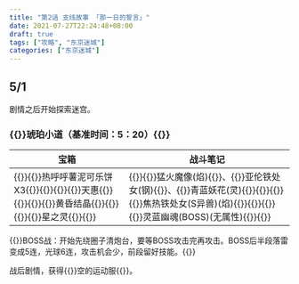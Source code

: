 ```yaml
---
title: "第2话 支线故事 「那一日的誓言」"
date: 2021-07-27T22:24:48+08:00
draft: true
tags: ["攻略", "东京迷城"]
categories: ["东京迷城"]
---
```


## 5/1

剧情之后开始探索迷宫。

### {{<fontColor red>}}琥珀小道（基准时间：5：20）{{</fontColor>}}

| 宝箱                                                         | 战斗笔记                                                     |
| ------------------------------------------------------------ | ------------------------------------------------------------ |
| {{<poem>}}{{<fontColor skyblue>}}热呼呼薯泥可乐饼 X3{{</fontColor>}}{{</poem>}}{{<poem>}}{{<fontColor skyblue>}}天惠{{</fontColor>}}{{</poem>}}{{<poem>}}{{<fontColor skyblue>}}黄昏结晶{{</fontColor>}}{{</poem>}}{{<poem>}}{{<fontColor skyblue>}}星之灵{{</fontColor>}}{{</poem>}} | {{<poem>}}{{<fontColor purple>}}猛火魔像(焰){{</fontColor>}}、{{<fontColor purple>}}亚伦铁处女(钢){{</fontColor>}}、{{<fontColor purple>}}青蓝妖花(灵){{</fontColor>}}{{</poem>}}{{<poem>}}{{<fontColor purple>}}焦热铁处女(S异兽)(焰){{</fontColor>}}{{</poem>}}{{<poem>}}{{<fontColor red>}}灵蓝幽魂(BOSS)(无属性){{</fontColor>}}{{</poem>}} |

{{<spoiler>}}BOSS战：开始先绕圈子清炮台，要等BOSS攻击完再攻击。BOSS后半段落雷变成5连，光球6连，攻击机会少，前段留好技能。{{</spoiler>}}

战后剧情，获得{{<fontColor skyblue>}}空的运动服{{</fontColor>}}。
